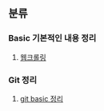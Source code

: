 ## 분류

### Basic 기본적인 내용 정리
1. [웹크롤링](./Basic/0729.md)

### Git 정리
1. [git basic 정리](./Git/Git%20basic.md)